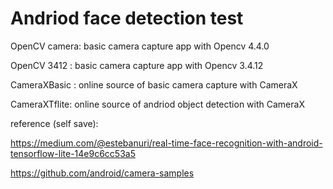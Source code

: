 # Andriod face detection test

OpenCV camera: basic camera capture app with Opencv 4.4.0

OpenCV 3412  : basic camera capture app with Opencv 3.4.12

CameraXBasic : online source of basic camera capture with CameraX 

CameraXTflite: online source of andriod object detection with CameraX 

reference (self save):

https://medium.com/@estebanuri/real-time-face-recognition-with-android-tensorflow-lite-14e9c6cc53a5

https://github.com/android/camera-samples
